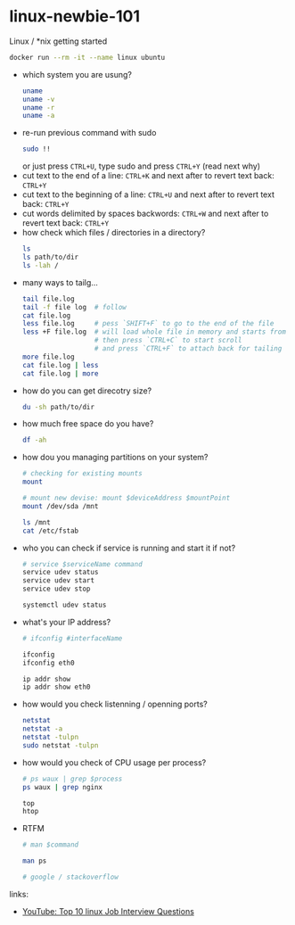 # linux-newbie-101
Linux / \*nix getting started

```bash
docker run --rm -it --name linux ubuntu
```

- which system you are usung? 
  ```bash
  uname
  uname -v
  uname -r
  uname -a
  ```
- re-run previous command with sudo
  ```bash
  sudo !!
  ```
  or just press `CTRL+U`, type sudo and press `CTRL+Y` (read next why)
- cut text to the end of a line: `CTRL+K` and next after to revert text back: `CTRL+Y`
- cut text to the beginning of a line: `CTRL+U` and next after to revert text back: `CTRL+Y`
- cut words delimited by spaces backwords: `CTRL+W` and next after to revert text back: `CTRL+Y`
- how check which files / directories in a directory?
  ```bash
  ls
  ls path/to/dir
  ls -lah /
  ```
- many ways to tailg...
  ```bash
  tail file.log
  tail -f file log  # follow
  cat file.log
  less file.log     # pess `SHIFT+F` to go to the end of the file
  less +F file.log  # will load whole file in memory and starts from the end
                    # then press `CTRL+C` to start scroll
                    # and press `CTRL+F` to attach back for tailing
  more file.log
  cat file.log | less
  cat file.log | more
  ```
- how do you can get direcotry size?
  ```bash
  du -sh path/to/dir
  ```
- how much free space do you have?
  ```bash
  df -ah
  ```
- how dou you managing partitions on your system?
  ```bash
  # checking for existing mounts
  mount

  # mount new devise: mount $deviceAddress $mountPoint
  mount /dev/sda /mnt

  ls /mnt
  cat /etc/fstab
  ```
- who you can check if service is running and start it if not?
  ```bash
  # service $serviceName command
  service udev status
  service udev start
  service udev stop
  
  systemctl udev status
  ```
- what's your IP address?
  ```bash
  # ifconfig #interfaceName

  ifconfig
  ifconfig eth0

  ip addr show
  ip addr show eth0
  ```
- how would you check listenning / openning ports?
  ```bash
  netstat
  netstat -a
  netstat -tulpn
  sudo netstat -tulpn
  ```
- how would you check of CPU usage per process?
  ```bash
  # ps waux | grep $process
  ps waux | grep nginx

  top
  htop
  ```
- RTFM
  ```bash
  # man $command

  man ps

  # google / stackoverflow
  ```

links:

- [YouTube: Top 10 linux Job Interview Questions](https://www.youtube.com/watch?v=l0QGLMwR-lY)
